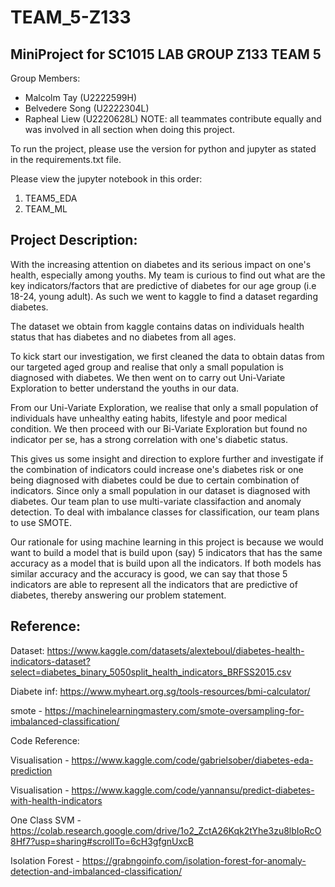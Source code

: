# TEAM_5-Z133
## MiniProject for SC1015 LAB GROUP Z133 TEAM 5

Group Members: 
- Malcolm Tay (U2222599H) 
- Belvedere Song (U2222304L) 
- Rapheal Liew (U2220628L) 
NOTE: all teammates contribute equally and was involved in all section when doing this project. 

To run the project, please use the version for python and jupyter as stated in the requirements.txt file. 

Please view the jupyter notebook in this order: 
1. TEAM5_EDA 
2. TEAM_ML

## Project Description: 

With the increasing attention on diabetes and its serious impact on one's health, especially among youths. My team is curious to find out what are the key indicators/factors that are predictive of diabetes for our age group (i.e 18-24, young adult). As such we went to kaggle to find a dataset regarding diabetes. 

The dataset we obtain from kaggle contains datas on individuals health status that has diabetes and no diabetes from all ages. 

To kick start our investigation, we first cleaned the data to obtain datas from our targeted aged group and realise that only a small population is diagnosed with diabetes. We then went on to carry out Uni-Variate Exploration to better understand the youths in our data. 

From our Uni-Variate Exploration, we realise that only a small population of individuals have unhealthy eating habits, lifestyle and poor medical condition. We then proceed with our Bi-Variate Exploration but found no indicator per se, has a strong correlation with one's diabetic status. 

This gives us some insight and direction to explore further and investigate if the combination of indicators could increase one's diabetes risk or one being diagnosed with diabetes could be due to certain combination of indicators. Since only a small population in our dataset is diagnosed with diabetes. Our team plan to use multi-variate classifaction and anomaly detection. To deal with imbalance classes for classification, our team plans to use SMOTE. 

Our rationale for using machine learning in this project is because we would want to build a model that is build upon (say) 5 indicators that has the same accuracy as a model that is build upon all the indicators. If both models has similar accuracy and the accuracy is good, we can say that those 5 indicators are able to represent all the indicators that are predictive of diabetes, thereby answering our problem statement. 


## Reference: 
Dataset: https://www.kaggle.com/datasets/alexteboul/diabetes-health-indicators-dataset?select=diabetes_binary_5050split_health_indicators_BRFSS2015.csv

Diabete inf: https://www.myheart.org.sg/tools-resources/bmi-calculator/

smote - https://machinelearningmastery.com/smote-oversampling-for-imbalanced-classification/

Code Reference: 

Visualisation -  https://www.kaggle.com/code/gabrielsober/diabetes-eda-prediction

Visualisation - https://www.kaggle.com/code/yannansu/predict-diabetes-with-health-indicators

One Class SVM -  https://colab.research.google.com/drive/1o2_ZctA26Kqk2tYhe3zu8lbIoRcO8Hf7?usp=sharing#scrollTo=6cH3gfgnUxcB

Isolation Forest - https://grabngoinfo.com/isolation-forest-for-anomaly-detection-and-imbalanced-classification/

